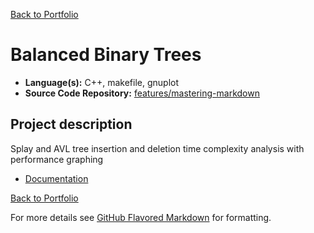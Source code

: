 [Back to Portfolio](./)

Balanced Binary Trees
===============

-   **Language(s):** C++, makefile, gnuplot
-   **Source Code Repository:** [features/mastering-markdown](https://github.com/ckyleflynn/csci-315-spring-2020/tree/master/project3)  
    

## Project description

Splay and AVL tree insertion and deletion time complexity analysis with performance graphing
-   [Documentation](https://github.com/ckyleflynndev/BalancedBinaryTrees/blob/main/Documentation/BalancedBinaryTreesDoc.pdf)

[Back to Portfolio](./)

For more details see [GitHub Flavored Markdown](https://guides.github.com/features/mastering-markdown/) for formatting.


